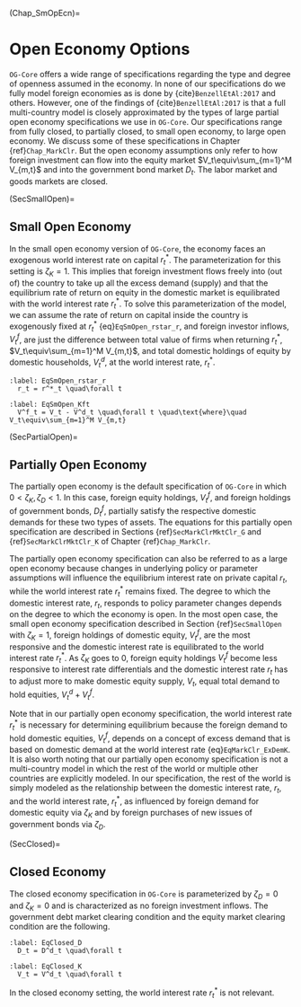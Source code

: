 (Chap_SmOpEcn)=
# Open Economy Options

`OG-Core` offers a wide range of specifications regarding the type and degree of openness assumed in the economy. In none of our specifications do we fully model foreign economies as is done by {cite}`BenzellEtAl:2017` and others. However, one of the findings of {cite}`BenzellEtAl:2017` is that a full multi-country model is closely approximated by the types of large partial open economy specifications we use in `OG-Core`. Our specifications range from fully closed, to partially closed, to small open economy, to large open economy. We discuss some of these specifications in Chapter {ref}`Chap_MarkClr`. But the open economy assumptions only refer to how foreign investment can flow into the equity market $V_t\equiv\sum_{m=1}^M V_{m,t}$ and into the government bond market $D_t$. The labor market and goods markets are closed.

(SecSmallOpen)=
## Small Open Economy
In the small open economy version of `OG-Core`, the economy faces an exogenous world interest rate on capital $r^{*}_{t}$. The parameterization for this setting is $\zeta_K=1$. This implies that foreign investment flows freely into (out of) the country to take up all the excess demand (supply) and that the equilibrium rate of return on equity in the domestic market is equilibrated with the world interest rate $r^{*}_{t}$. To solve this parameterization of the model, we can assume the rate of return on capital inside the country is exogenously fixed at $r^{*}_{t}$ {eq}`EqSmOpen_rstar_r`, and foreign investor inflows, $V^f_t$, are just the difference between total value of firms when returning $r^{*}_{t}$, $V_t\equiv\sum_{m=1}^M V_{m,t}$, and total domestic holdings of equity by domestic households, $V^d_t$, at the world interest rate, $r^{*}_{t}$.

```{math}
:label: EqSmOpen_rstar_r
  r_t = r^*_t \quad\forall t
```

```{math}
:label: EqSmOpen_Kft
  V^f_t = V_t - V^d_t \quad\forall t \quad\text{where}\quad V_t\equiv\sum_{m=1}^M V_{m,t}
```


(SecPartialOpen)=
## Partially Open Economy

The partially open economy is the default specification of `OG-Core` in which $0<\zeta_K,\zeta_D<1$. In this case, foreign equity holdings, $V^f_t$, and foreign holdings of government bonds, $D^f_t$, partially satisfy the respective domestic demands for these two types of assets. The equations for this partially open specification are described in Sections {ref}`SecMarkClrMktClr_G` and {ref}`SecMarkClrMktClr_K` of Chapter {ref}`Chap_MarkClr`.

The partially open economy specification can also be referred to as a large open economy because changes in underlying policy or parameter assumptions will influence the equilibrium interest rate on private capital $r_t$, while the world interest rate $r^*_t$ remains fixed. The degree to which the domestic interest rate, $r_t$, responds to policy parameter changes depends on the degree to which the economy is open. In the most open case, the small open economy specification described in Section {ref}`SecSmallOpen` with $\zeta_K=1$, foreign holdings of domestic equity, $V^f_t$, are the most responsive and the domestic interest rate is equilibrated to the world interest rate $r^*_t$. As $\zeta_K$ goes to 0, foreign equity holdings $V^f_t$ become less responsive to interest rate differentials and the domestic interest rate $r_t$ has to adjust more to make domestic equity supply, $V_t$, equal total demand to hold equities, $V^d_t + V^f_t$.

Note that in our partially open economy specification, the world interest rate $r^*_t$ is necessary for determining equilibrium because the foreign demand to hold domestic equities, $V^f_t$, depends on a concept of excess demand that is based on domestic demand at the world interest rate {eq}`EqMarkClr_ExDemK`. It is also worth noting that our partially open economy specification is not a multi-country model in which the rest of the world or multiple other countries are explicitly modeled. In our specification, the rest of the world is simply modeled as the relationship between the domestic interest rate, $r_t$, and the world interest rate, $r^*_t$, as influenced by foreign demand for domestic equity via $\zeta_K$ and by foreign purchases of new issues of government bonds via $\zeta_D$.


(SecClosed)=
## Closed Economy

The closed economy specification in `OG-Core` is parameterized by $\zeta_D=0$ and $\zeta_K=0$ and is characterized as no foreign investment inflows. The government debt market clearing condition and the equity market clearing condition are the following.

```{math}
:label: EqClosed_D
  D_t = D^d_t \quad\forall t
```

```{math}
:label: EqClosed_K
  V_t = V^d_t \quad\forall t
```

In the closed economy setting, the world interest rate $r^*_t$ is not relevant.
